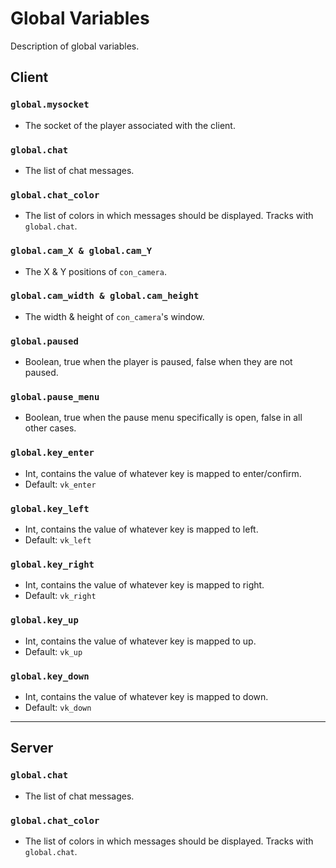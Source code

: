 # Global Variables
Description of global variables.

## Client

### `global.mysocket`
* The socket of the player associated with the client.

### `global.chat`
* The list of chat messages.

### `global.chat_color`
* The list of colors in which messages should be displayed. Tracks with `global.chat`.

### `global.cam_X & global.cam_Y`
* The X & Y positions of `con_camera`.

### `global.cam_width & global.cam_height`
* The width & height of `con_camera`'s window.

### `global.paused`
* Boolean, true when the player is paused, false when they are not paused.

### `global.pause_menu`
* Boolean, true when the pause menu specifically is open, false in all other cases.

### `global.key_enter`
* Int, contains the value of whatever key is mapped to enter/confirm.
* Default: `vk_enter`

### `global.key_left`
* Int, contains the value of whatever key is mapped to left.
* Default: `vk_left`

### `global.key_right`
* Int, contains the value of whatever key is mapped to right.
* Default: `vk_right`

### `global.key_up`
* Int, contains the value of whatever key is mapped to up.
* Default: `vk_up`

### `global.key_down`
* Int, contains the value of whatever key is mapped to down.
* Default: `vk_down`

---

## Server

### `global.chat`
* The list of chat messages.

### `global.chat_color`
* The list of colors in which messages should be displayed. Tracks with `global.chat`.